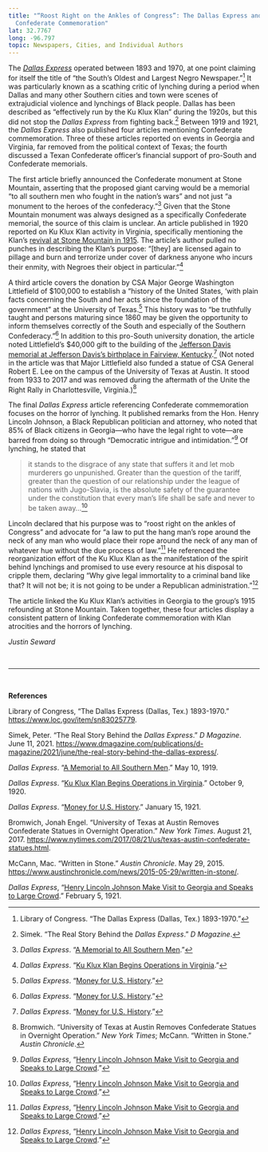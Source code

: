 ```yaml
---
title: "“Roost Right on the Ankles of Congress”: The Dallas Express and
  Confederate Commemoration"
lat: 32.7767
long: -96.797
topic: Newspapers, Cities, and Individual Authors
---
```

The *[Dallas Express](https://www.loc.gov/item/sn83025779/?st=calendar&year=1919)* operated between 1893 and 1970, at one point claiming for itself the title of “the South’s Oldest and Largest Negro Newspaper.”[^1] It was particularly known as a scathing critic of lynching during a period when Dallas and many other Southern cities and town were scenes of extrajudicial violence and lynchings of Black people. Dallas has been described as “effectively run by the Ku Klux Klan” during the 1920s, but this did not stop the *Dallas Express* from fighting back.[^2] Between 1919 and 1921, the *Dallas Express* also published four articles mentioning Confederate commemoration. Three of these articles reported on events in Georgia and Virginia, far removed from the political context of Texas; the fourth discussed a Texan Confederate officer’s financial support of pro-South and Confederate memorials.

The first article briefly announced the Confederate monument at Stone Mountain, asserting that the proposed giant carving would be a memorial “to all southern men who fought in the nation’s wars” and not just “a monument to the heroes of the confederacy.”[^3] Given that the Stone Mountain monument was always designed as a specifically Confederate memorial, the source of this claim is unclear. An article published in 1920 reported on Ku Klux Klan activity in Virginia, specifically mentioning the Klan’s [revival at Stone Mountain in 1915](https://falseimage.pennds.org/essay/the-birthplace-of-the-klan/). The article’s author pulled no punches in describing the Klan’s purpose: “\[they] are licensed again to pillage and burn and terrorize under cover of darkness anyone who incurs their enmity, with Negroes their object in particular.”[^4]

A third article covers the donation by CSA Major George Washington Littlefield of $100,000 to establish a “history of the United States, ‘with plain facts concerning the South and her acts since the foundation of the government” at the University of Texas.[^5] This history was to “be truthfully taught and persons maturing since 1860 may be given the opportunity to inform themselves correctly of the South and especially of the Southern Confederacy.”[^6] In addition to this pro-South university donation, the article noted Littlefield’s $40,000 gift to the building of the [Jefferson Davis memorial at Jefferson Davis’s birthplace in Fairview, Kentucky](https://falseimage.pennds.org/essay/fairview,-ky-monument-to-davis/).[^7] (Not noted in the article was that Major Littlefield also funded a statue of CSA General Robert E. Lee on the campus of the University of Texas at Austin. It stood from 1933 to 2017 and was removed during the aftermath of the Unite the Right Rally in Charlottesville, Virginia.)[^8]

The final *Dallas Express* article referencing Confederate commemoration focuses on the horror of lynching. It published remarks from the Hon. Henry Lincoln Johnson, a Black Republican politician and attorney, who noted that 85% of Black citizens in Georgia—who have the legal right to vote—are barred from doing so through “Democratic intrigue and intimidation.”[^9] Of lynching, he stated that

> it stands to the disgrace of any state that suffers it and let mob murderers go unpunished. Greater than the question of the tariff, greater than the question of our relationship under the league of nations with Jugo-Slavia, is the absolute safety of the guarantee under the constitution that every man’s life shall be safe and never to be taken away…[^10]

Lincoln declared that his purpose was to “roost right on the ankles of Congress” and advocate for “a law to put the hang man’s rope around the neck of any man who would place their rope around the neck of any man of whatever hue without the due process of law.”[^11] He referenced the reorganization effort of the Ku Klux Klan as the manifestation of the spirit behind lynchings and promised to use every resource at his disposal to cripple them, declaring “Why give legal immortality to a criminal band like that? It will not be; it is not going to be under a Republican administration.”[^12]

The article linked the Ku Klux Klan’s activities in Georgia to the group’s 1915 refounding at Stone Mountain. Taken together, these four articles display a consistent pattern of linking Confederate commemoration with Klan atrocities and the horrors of lynching.

*Justin Seward*

<br>

<hr>

<br>

**References**

Library of Congress, “The Dallas Express (Dallas, Tex.) 1893-1970.” <https://www.loc.gov/item/sn83025779>.

Simek, Peter. “The Real Story Behind the *Dallas Express*.” *D Magazine*. June 11, 2021. <https://www.dmagazine.com/publications/d-magazine/2021/june/the-real-story-behind-the-dallas-express/>.

*Dallas Express*. “[A Memorial to All Southern Men](https://www.loc.gov/item/sn83025779/1919-05-10/ed-1/).” May 10, 1919.

*Dallas Express*. “[Ku Klux Klan Begins Operations in Virginia](https://www.loc.gov/item/sn83025779/1920-10-09/ed-1/).” October 9, 1920.

*Dallas Express*. “[Money for U.S. History](https://www.loc.gov/item/sn83025779/1921-01-15/ed-1/).” January 15, 1921.

Bromwich, Jonah Engel. “University of Texas at Austin Removes Confederate Statues in Overnight
Operation.” *New York Times*. August 21, 2017. <https://www.nytimes.com/2017/08/21/us/texas-austin-confederate-statues.html>.

McCann, Mac. “Written in Stone.” *Austin Chronicle*. May 29, 2015. <https://www.austinchronicle.com/news/2015-05-29/written-in-stone/>.

*Dallas Express*, “[Henry Lincoln Johnson Make Visit to Georgia and Speaks to Large Crowd](https://www.loc.gov/item/sn83025779/1921-02-05/ed-1/).” February 5, 1921.

[^1]: Library of Congress. “The Dallas Express (Dallas, Tex.) 1893-1970.”
[^2]: Simek. “The Real Story Behind the *Dallas Express*.” *D Magazine*.
[^3]: *Dallas Express*. “[A Memorial to All Southern Men](https://www.loc.gov/item/sn83025779/1919-05-10/ed-1/).”
[^4]: *Dallas Express*. “[Ku Klux Klan Begins Operations in Virginia](https://www.loc.gov/item/sn83025779/1920-10-09/ed-1/).”
[^5]: *Dallas Express*. “[Money for U.S. History](https://www.loc.gov/item/sn83025779/1921-01-15/ed-1/).”
[^6]: *Dallas Express*. “[Money for U.S. History](https://www.loc.gov/item/sn83025779/1921-01-15/ed-1/).”
[^7]: *Dallas Express*. “[Money for U.S. History](https://www.loc.gov/item/sn83025779/1921-01-15/ed-1/).”
[^8]: Bromwich. “University of Texas at Austin Removes Confederate Statues in Overnight Operation.” *New York Times*; McCann. “Written in Stone.” *Austin Chronicle*.
[^9]: *Dallas Express*, “[Henry Lincoln Johnson Make Visit to Georgia and Speaks to Large Crowd](https://www.loc.gov/item/sn83025779/1921-02-05/ed-1/).”
[^10]: *Dallas Express*, “[Henry Lincoln Johnson Make Visit to Georgia and Speaks to Large Crowd](https://www.loc.gov/item/sn83025779/1921-02-05/ed-1/).”
[^11]: *Dallas Express*, “[Henry Lincoln Johnson Make Visit to Georgia and Speaks to Large Crowd](https://www.loc.gov/item/sn83025779/1921-02-05/ed-1/).”
[^12]: *Dallas Express*, “[Henry Lincoln Johnson Make Visit to Georgia and Speaks to Large Crowd](https://www.loc.gov/item/sn83025779/1921-02-05/ed-1/).”
